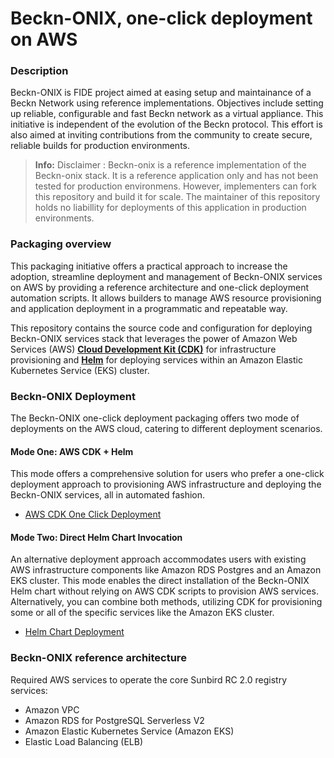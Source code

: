 # Beckn-ONIX, one-click deployment on AWS


### Description
Beckn-ONIX is FIDE project aimed at easing setup and maintainance of a Beckn Network using reference implementations. Objectives include setting up reliable, configurable and fast Beckn network as a virtual appliance. This initiative is independent of the evolution of the Beckn protocol. This effort is also aimed at inviting contributions from the community to create secure, reliable builds for production environments.

> **Info:** Disclaimer : Beckn-onix is a reference implementation of the Beckn-onix stack. It is a reference application only and has not been tested for production environmens. However, implementers can fork this repository and build it for scale. The maintainer of this repository holds no liabillity for deployments of this application in production environments.


### Packaging overview
This packaging initiative offers a practical approach to increase the adoption, streamline deployment and management of Beckn-ONIX services on AWS by providing a reference architecture and one-click deployment automation scripts. It allows builders to manage AWS resource provisioning and application deployment in a programmatic and repeatable way.

This repository contains the source code and configuration for deploying Beckn-ONIX services stack that leverages the power of Amazon Web Services (AWS) **[Cloud Development Kit (CDK)](https://aws.amazon.com/cdk)** for infrastructure provisioning and **[Helm](https://helm.sh)** for deploying services within an Amazon Elastic Kubernetes Service (EKS) cluster.  

### Beckn-ONIX Deployment
The Beckn-ONIX one-click deployment packaging offers two mode of deployments on the AWS cloud, catering to different deployment scenarios.

#### Mode One: AWS CDK + Helm
This mode offers a comprehensive solution for users who prefer a one-click deployment approach to provisioning AWS infrastructure and deploying the Beckn-ONIX services, all in automated fashion.

* [AWS CDK One Click Deployment](documentations/01-Deployment-CDK-Beckn-ONIX.md)

#### Mode Two: Direct Helm Chart Invocation
An alternative deployment approach accommodates users with existing AWS infrastructure components like Amazon RDS Postgres and an Amazon EKS cluster. This mode enables the direct installation of the Beckn-ONIX Helm chart without relying on AWS CDK scripts to provision AWS services. Alternatively, you can combine both methods, utilizing CDK for provisioning some or all of the specific services like the Amazon EKS cluster.

* [Helm Chart Deployment](documentation/02-Deployment-Helm-Sunbirdrc2.md)

### Beckn-ONIX reference architecture
Required AWS services to operate the core Sunbird RC 2.0 registry services:
* Amazon VPC
* Amazon RDS for PostgreSQL Serverless V2
* Amazon Elastic Kubernetes Service (Amazon EKS)
* Elastic Load Balancing (ELB)